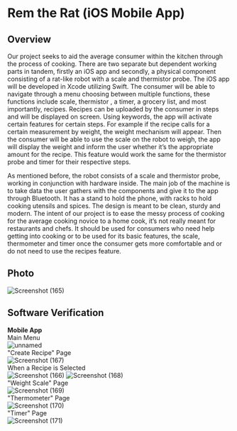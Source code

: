 # Rem the Rat (iOS Mobile App)

## Overview
Our project seeks to aid the average consumer within the kitchen through the process of cooking. There are two separate but dependent working parts in tandem, firstly an iOS app and secondly, a physical component consisting of a rat-like robot with a scale and thermistor probe. The iOS app will be developed in Xcode utilizing Swift. The consumer will be able to navigate through a menu choosing between multiple functions, these functions include scale, thermistor , a timer, a grocery list, and most importantly, recipes. Recipes can be uploaded by the consumer in steps and will be displayed on screen. Using keywords, the app will activate certain features for certain steps. For example if the recipe calls for a certain measurement by weight, the weight mechanism will appear. Then the consumer will be able to use the scale on the robot to weigh, the app will display the weight and inform the user whether it’s  the appropriate amount for the recipe. This feature would work the same for the thermistor probe and timer for their respective steps. 

As mentioned before, the robot consists of a scale and thermistor probe, working in conjunction with hardware inside. The main job of the machine is to take data the user gathers with the components and give it to the app through Bluetooth. It has a stand to hold the phone, with racks to hold cooking utensils and spices. The design is meant to be clean, sturdy and modern. The intent of our project is to ease the messy process of cooking for the average cooking novice to a home cook, it’s not really meant for restaurants and chefs. It should be used for consumers who need help getting into cooking or to be used for its basic features, the scale, thermometer and timer once the consumer gets more comfortable and or do not need to use the recipes feature. 

## Photo
![Screenshot (165)](https://github.com/user-attachments/assets/31f89a3f-4ea8-4c2b-9853-d57480649ffd)

## Software Verification
**Mobile App** <br>
Main Menu <br>
![unnamed](https://github.com/user-attachments/assets/b9dac88c-ece4-4b86-bc77-ab6f711126a1) <br>
"Create Recipe" Page <br>
![Screenshot (167)](https://github.com/user-attachments/assets/b32182f2-edef-4e72-a80e-de34204b273a) <br>
When a Recipe is Selected <br>
![Screenshot (166)](https://github.com/user-attachments/assets/0845a27d-b6fe-4dea-9bb3-d9951748d979)
![Screenshot (168)](https://github.com/user-attachments/assets/422495bd-186d-4729-822f-60b64ba7b1cf) <br>
"Weight Scale" Page <br>
![Screenshot (169)](https://github.com/user-attachments/assets/cc5b5e62-034c-43f7-9028-e6bdd391c25c) <br>
"Thermometer" Page <br>
![Screenshot (170)](https://github.com/user-attachments/assets/2dff2ed2-2b7a-4176-b997-a76bab3cb33e) <br>
"Timer" Page <br>
![Screenshot (171)](https://github.com/user-attachments/assets/0ffbc097-8def-453e-99d7-270ee3e96c83)

